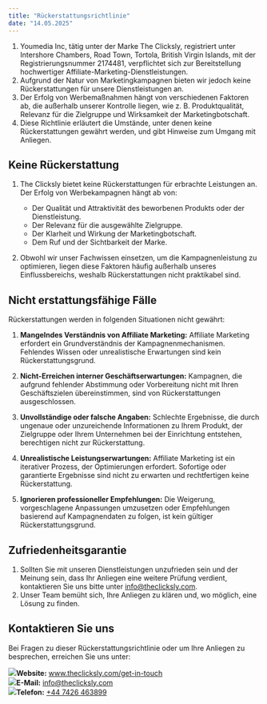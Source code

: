```yaml
---
title: "Rückerstattungsrichtlinie"
date: "14.05.2025"
---
```


<div>

1.  <span>Youmedia Inc</span>, tätig unter der Marke The Clicksly, registriert unter <span>Intershore Chambers, Road Town, Tortola, British Virgin Islands</span>, mit der Registrierungsnummer <span>2174481</span>, verpflichtet sich zur Bereitstellung hochwertiger Affiliate-Marketing-Dienstleistungen.
2.  Aufgrund der Natur von Marketingkampagnen bieten wir jedoch keine Rückerstattungen für unsere Dienstleistungen an.
3.  Der Erfolg von Werbemaßnahmen hängt von verschiedenen Faktoren ab, die außerhalb unserer Kontrolle liegen, wie z. B. Produktqualität, Relevanz für die Zielgruppe und Wirksamkeit der Marketingbotschaft.
4.  Diese Richtlinie erläutert die Umstände, unter denen keine Rückerstattungen gewährt werden, und gibt Hinweise zum Umgang mit Anliegen.

</div>

<div>

## **Keine Rückerstattung**

1.  The Clicksly bietet keine Rückerstattungen für erbrachte Leistungen an. Der Erfolg von Werbekampagnen hängt ab von:

    - Der Qualität und Attraktivität des beworbenen Produkts oder der Dienstleistung.
    - Der Relevanz für die ausgewählte Zielgruppe.
    - Der Klarheit und Wirkung der Marketingbotschaft.
    - Dem Ruf und der Sichtbarkeit der Marke.

2.  Obwohl wir unser Fachwissen einsetzen, um die Kampagnenleistung zu optimieren, liegen diese Faktoren häufig außerhalb unseres Einflussbereichs, weshalb Rückerstattungen nicht praktikabel sind.

</div>

<div>

## **Nicht erstattungsfähige Fälle**

Rückerstattungen werden in folgenden Situationen nicht gewährt:

1. **Mangelndes Verständnis von Affiliate Marketing:** Affiliate Marketing erfordert ein Grundverständnis der Kampagnenmechanismen. Fehlendes Wissen oder unrealistische Erwartungen sind kein Rückerstattungsgrund.

2. **Nicht-Erreichen interner Geschäftserwartungen:** Kampagnen, die aufgrund fehlender Abstimmung oder Vorbereitung nicht mit Ihren Geschäftszielen übereinstimmen, sind von Rückerstattungen ausgeschlossen.

3. **Unvollständige oder falsche Angaben:** Schlechte Ergebnisse, die durch ungenaue oder unzureichende Informationen zu Ihrem Produkt, der Zielgruppe oder Ihrem Unternehmen bei der Einrichtung entstehen, berechtigen nicht zur Rückerstattung.

4. **Unrealistische Leistungserwartungen:** Affiliate Marketing ist ein iterativer Prozess, der Optimierungen erfordert. Sofortige oder garantierte Ergebnisse sind nicht zu erwarten und rechtfertigen keine Rückerstattung.

5. **Ignorieren professioneller Empfehlungen:** Die Weigerung, vorgeschlagene Anpassungen umzusetzen oder Empfehlungen basierend auf Kampagnendaten zu folgen, ist kein gültiger Rückerstattungsgrund.

</div>

<div>

## **Zufriedenheitsgarantie**

1.  Sollten Sie mit unseren Dienstleistungen unzufrieden sein und der Meinung sein, dass Ihr Anliegen eine weitere Prüfung verdient, kontaktieren Sie uns bitte unter info@theclicksly.com.
2.  Unser Team bemüht sich, Ihre Anliegen zu klären und, wo möglich, eine Lösung zu finden.

</div>

<div>

## **Kontaktieren Sie uns**

Bei Fragen zu dieser Rückerstattungsrichtlinie oder um Ihre Anliegen zu besprechen, erreichen Sie uns unter:

<div class="contact-info">
    <img src="/images/policy/web.svg"><span><b>Website:</b> <a href="http://www.theclicksly.com/get-in-touch">www.theclicksly.com/get-in-touch</a></span>
</div>
<div class="contact-info">
    <img src="/images/policy/mail.svg"><span><b>E-Mail:</b> <a href="mailto:info@theclicksly.com">info@theclicksly.com</a></span>
</div>
<div class="contact-info">
    <img src="/images/policy/phone.svg"><span><b>Telefon:</b> <a href="tel:+447426463899">+44 7426 463899</a></span>
</div>

</div>
